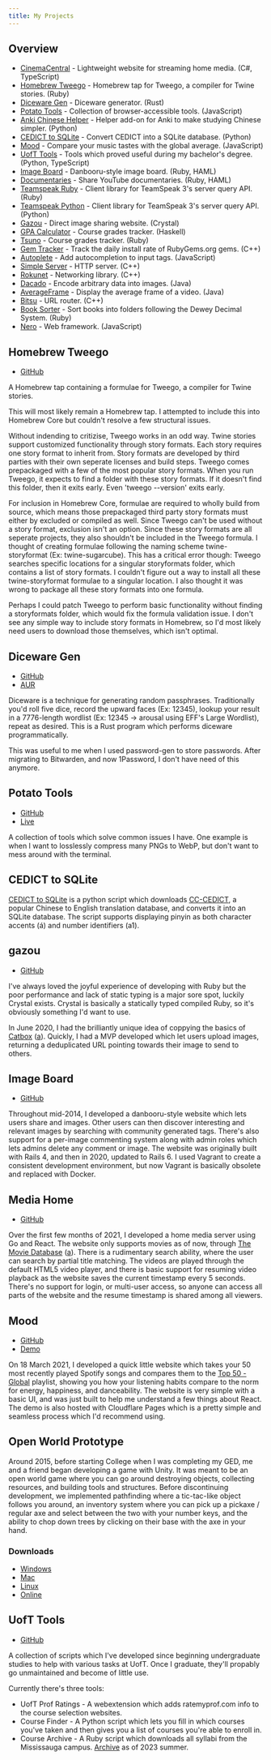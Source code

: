 ```yaml
---
title: My Projects
---
```


## Overview

- [CinemaCentral](https://github.com/potatodiet/CinemaCentral) - Lightweight
  website for streaming home media. (C#, TypeScript)
- [Homebrew Tweego](https://github.com/potatodiet/homebrew-tweego) - Homebrew
  tap for Tweego, a compiler for Twine stories. (Ruby)
- [Diceware Gen](https://github.com/potatodiet/diceware-gen) - Diceware
  generator. (Rust)
- [Potato Tools](http://github.com/potatodiet/PotatoTools) - Collection of
  browser-accessible tools. (JavaScript)
- [Anki Chinese Helper](https://github.com/potatodiet/anki_chinese_helper) -
  Helper add-on for Anki to make studying Chinese simpler. (Python)
- [CEDICT to SQLite](https://github.com/potatodiet/cedict_to_sqlite) - Convert
  CEDICT into a SQLite database. (Python)
- [Mood](https://github.com/potatodiet/mood) - Compare your music tastes with
  the global average. (JavaScript)
- [UofT Tools](https://github.com/potatodiet/uoft-tools) - Tools which proved
  useful during my bachelor's degree. (Python, TypeScript)
- [Image Board](https://github.com/potatodiet/image_board) - Danbooru-style
  image board. (Ruby, HAML)
- [Documentaries](https://github.com/potatodiet/documentaries) - Share YouTube
  documentaries. (Ruby, HAML)
- [Teamspeak Ruby](https://github.com/potatodiet/teamspeak-ruby) - Client
  library for TeamSpeak 3's server query API. (Ruby)
- [Teamspeak Python](https://github.com/potatodiet/python-teamspeak) - Client
  library for TeamSpeak 3's server query API. (Python)
- [Gazou](https://github.com/potatodiet/gazou) - Direct image sharing website.
  (Crystal)
- [GPA Calculator](https://github.com/potatodiet/gpa_calculator) - Course grades
  tracker. (Haskell)
- [Tsuno](https://github.com/potatodiet/tsuno) - Course grades tracker. (Ruby)
- [Gem Tracker](https://github.com/potatodiet/gemtracker) - Track the daily
  install rate of RubyGems.org gems. (C++)
- [Autoplete](https://github.com/potatodiet/autoplete) - Add autocompletion to
  input tags. (JavaScript)
- [Simple Server](https://github.com/potatodiet/SimpleServer) - HTTP server.
  (C++)
- [Rokunet](https://github.com/potatodiet/rokunet) - Networking library. (C++)
- [Dacado](https://github.com/potatodiet/dacado) - Encode arbitrary data into
  images. (Java)
- [AverageFrame](https://github.com/potatodiet/AverageFrame) - Display the
  average frame of a video. (Java)
- [Bitsu](https://github.com/potatodiet/bitsu) - URL router. (C++)
- [Book Sorter](https://github.com/potatodiet/book_sorter) - Sort books into
  folders following the Dewey Decimal System. (Ruby)
- [Nero](https://github.com/potatodiet/nero) - Web framework. (JavaScript)

## Homebrew Tweego

- [GitHub](http://github.com/potatodiet/homebrew-tweego)

A Homebrew tap containing a formulae for Tweego, a compiler for Twine stories.

This will most likely remain a Homebrew tap. I attempted to include this into
Homebrew Core but couldn't resolve a few structural issues.

Without indending to critizise, Tweego works in an odd way. Twine stories
support customized functionality through story formats. Each story requires one
story format to inherit from. Story formats are developed by third parties with
their own seperate licenses and build steps. Tweego comes prepackaged with a few
of the most popular story formats. When you run Tweego, it expects to find a
folder with these story formats. If it doesn't find this folder, then it exits
early. Even 'tweego --version' exits early.

For inclusion in Homebrew Core, formulae are required to wholly build from
source, which means those prepackaged third party story formats must either by
excluded or compiled as well. Since Tweego can't be used without a story format,
exclusion isn't an option. Since these story formats are all seperate projects,
they also shouldn't be included in the Tweego formula. I thought of creating
formulae following the naming scheme twine-storyformat (Ex: twine-sugarcube).
This has a critical error though: Tweego searches specific locations for a
singular storyformats folder, which contains a list of story formats. I couldn't
figure out a way to install all these twine-storyformat formulae to a singular
location. I also thought it was wrong to package all these story formats into
one formula.

Perhaps I could patch Tweego to perform basic functionality without finding a
storyformats folder, which would fix the formula validation issue. I don't see
any simple way to include story formats in Homebrew, so I'd most likely need
users to download those themselves, which isn't optimal.

## Diceware Gen

- [GitHub](https://github.com/potatodiet/diceware-gen)
- [AUR](https://aur.archlinux.org/packages/diceware-gen)

Diceware is a technique for generating random passphrases. Traditionally you'd
roll five dice, record the upward faces (Ex: 12345), lookup your result in a
7776-length wordlist (Ex: 12345 -> arousal using EFF's Large Wordlist), repeat
as desired. This is a Rust program which performs diceware programmatically.

This was useful to me when I used password-gen to store passwords. After
migrating to Bitwarden, and now 1Password, I don't have need of this anymore.

## Potato Tools

- [GitHub](https://github.com/potatodiet/PotatoTools)
- [Live](https://tools.potatodiet.ca)

A collection of tools which solve common issues I have. One example is when I
want to losslessly compress many PNGs to WebP, but don't want to mess around
with the terminal.

## CEDICT to SQLite

[CEDICT to SQLite](https://github.com/potatodiet/cedict_to_sqlite) is a python
script which downloads
[CC-CEDICT](https://www.mdbg.net/chinese/dictionary?page=cedict), a popular
Chinese to English translation database, and converts it into an SQLite
database. The script supports displaying pinyin as both character accents (á)
and number identifiers (a1).

## gazou

- [GitHub](https://github.com/potatodiet/gazou)

I've always loved the joyful experience of developing with Ruby but the poor
performance and lack of static typing is a major sore spot, luckily Crystal
exists. Crystal is basically a statically typed compiled Ruby, so it's obviously
something I'd want to use.

In June 2020, I had the brilliantly unique idea of coppying the basics of
[Catbox](https://catbox.moe/) ([a](/files/archive/catbox_2022-03-26.html)).
Quickly, I had a MVP developed which let users upload images, returning a
deduplicated URL pointing towards their image to send to others.

## Image Board

- [GitHub](https://github.com/potatodiet/image_board)

Throughout mid-2014, I developed a danbooru-style website which lets users share
and images. Other users can then discover interesting and relevant images by
searching with community generated tags. There's also support for a per-image
commenting system along with admin roles which lets admins delete any comment or
image. The website was originally built with Rails 4, and then in 2020, updated
to Rails 6. I used Vagrant to create a consistent development environment, but
now Vagrant is basically obsolete and replaced with Docker.

## Media Home

- [GitHub](https://github.com/potatodiet/media_home)

Over the first few months of 2021, I developed a home media server using Go and
React. The website only supports movies as of now, through
[The Movie Database](https://www.themoviedb.org/documentation/api)
([a](/files/archive/tmdb_2021-08-25.html)). There is a rudimentary search
ability, where the user can search by partial title matching. The videos are
played through the default HTML5 video player, and there is basic support for
resuming video playback as the website saves the current timestamp every 5
seconds. There's no support for login, or multi-user access, so anyone can
access all parts of the website and the resume timestamp is shared among all
viewers.

## Mood

- [GitHub](https://github.com/potatodiet/mood)
- [Demo](https://mood.potatodiet.ca)

On 18 March 2021, I developed a quick little website which takes your 50 most
recently played Spotify songs and compares them to the
[Top 50 - Global](https://open.spotify.com/playlist/37i9dQZEVXbMDoHDwVN2tF)
playlist, showing you how your listening habits compare to the norm for energy,
happiness, and danceability. The website is very simple with a basic UI, and was
just built to help me understand a few things about React. The demo is also
hosted with Cloudflare Pages which is a pretty simple and seamless process which
I'd recommend using.

## Open World Prototype

Around 2015, before starting College when I was completing my GED, me and a
friend began developing a game with Unity. It was meant to be an open world game
where you can go around destroying objects, collecting resources, and building
tools and structures. Before discontinuing development, we implemented
pathfinding where a tic-tac-like object follows you around, an inventory system
where you can pick up a pickaxe / regular axe and select between the two with
your number keys, and the ability to chop down trees by clicking on their base
with the axe in your hand.

### Downloads

- [Windows](/files/open-world/windows.zip)
- [Mac](/files/open-world/mac.zip)
- [Linux](/files/open-world/linux.zip)
- [Online](/files/open-world/webgl/index.html)

## UofT Tools

- [GitHub](https://github.com/potatodiet/uoft-tools)

A collection of scripts which I've developed since beginning undergraduate
studies to help with various tasks at UofT. Once I graduate, they'll propably go
unmaintained and become of little use.

Currently there's three tools:

- UofT Prof Ratings - A webextension which adds ratemyprof.com info to the
  course selection websites.
- Course Finder - A Python script which lets you fill in which courses you've
  taken and then gives you a list of courses you're able to enroll in.
- Course Archive - A Ruby script which downloads all syllabi from the
  Mississauga campus. [Archive](/files/uoft/utm-syllabi.tar.zst) as of 2023
  summer.
